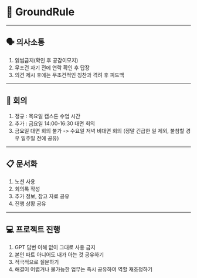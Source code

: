 # 📌 GroundRule
------------------------
## 🗣️ 의사소통
1. 읽씹금지(확인 후 공감이모지)
2. 무조건 자기 전에 연락 확인 후 답장
3. 의견 제시 후에는 무조건적인 칭찬과 격려 후 피드백
------------------------
## 📝 회의
1. 정규 : 목요일 캡스톤 수업 시간
2. 추가 : 금요일 14:00-16:30 대면 회의
3. 금요일 대면 회의 불가 -> 수요일 저녁 비대면 회의
(정말 긴급한 일 제외, 불참할 경우 일주일 전에 공유)
--------------------
## 📋 문서화
1. 노션 사용
2. 회의록 작성 
3. 추가 정보, 참고 자료 공유
4. 진행 상황 공유
-------------------
## 💻 프로젝트 진행
1. GPT 답변 이해 없이 그대로 사용 금지 
2. 본인 파트 아니어도 내가 아는 것 공유하기 
3. 적극적으로 질문하기
4. 해결이 어렵거나 불가능한 업무는 즉시 공유하여 역할 재조정하기

